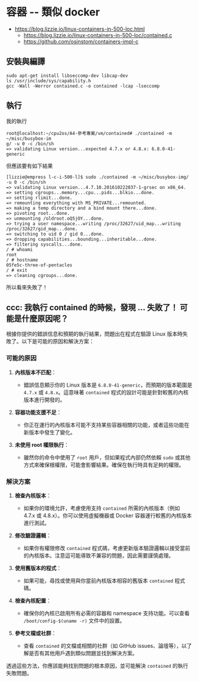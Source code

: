 # 容器 -- 類似 docker

* https://blog.lizzie.io/linux-containers-in-500-loc.html
    * https://blog.lizzie.io/linux-containers-in-500-loc/contained.c
    * https://github.com/osinstom/containers-impl-c

## 安裝與編譯

```
sudo apt-get install libseccomp-dev libcap-dev
ls /usr/include/sys/capability.h
gcc -Wall -Werror contained.c -o contained -lcap -lseccomp
```

## 執行

我的執行

```
root@localhost:~/cpu2os/A4-參考專案/vm/contained# ./contained -m ~/misc/busybox-im
g/ -u 0 -c /bin/sh
=> validating Linux version...expected 4.7.x or 4.8.x: 6.8.0-41-generic
```

但應該要有如下結果

```
[lizzie@empress l-c-i-500-l]$ sudo ./contained -m ~/misc/busybox-img/ -u 0 -c /bin/sh
=> validating Linux version...4.7.10.201610222037-1-grsec on x86_64.
=> setting cgroups...memory...cpu...pids...blkio...done.
=> setting rlimit...done.
=> remounting everything with MS_PRIVATE...remounted.
=> making a temp directory and a bind mount there...done.
=> pivoting root...done.
=> unmounting /oldroot.oQ5jOY...done.
=> trying a user namespace...writing /proc/32627/uid_map...writing /proc/32627/gid_map...done.
=> switching to uid 0 / gid 0...done.
=> dropping capabilities...bounding...inheritable...done.
=> filtering syscalls...done.
/ # whoami
root
/ # hostname
05fe5c-three-of-pentacles
/ # exit
=> cleaning cgroups...done.
```

所以看來失敗了！

## ccc: 我執行 contained 的時候，發現 ... 失敗了！ 可能是什麼原因呢？

根據你提供的錯誤信息和預期的執行結果，問題出在程式在驗證 Linux 版本時失敗了。以下是可能的原因和解決方案：

### 可能的原因

1. **內核版本不匹配**：
   - 錯誤信息顯示你的 Linux 版本是 `6.8.0-41-generic`，而預期的版本範圍是 `4.7.x` 或 `4.8.x`。這意味著 `contained` 程式的設計可能是針對較舊的內核版本進行開發的。

2. **容器功能支援不足**：
   - 你正在運行的內核版本可能不支持某些容器相關的功能，或者這些功能在新版本中發生了變化。

3. **未使用 root 權限執行**：
   - 雖然你的命令中使用了 `root` 用戶，但如果程式內部仍然依賴 `sudo` 或其他方式來確保根權限，可能會影響結果。確保在執行時具有足夠的權限。

### 解決方案

1. **檢查內核版本**：
   - 如果你的環境允許，考慮使用支持 `contained` 所需的內核版本（例如 4.7.x 或 4.8.x）。你可以使用虛擬機器或 Docker 容器運行較舊的內核版本進行測試。

2. **修改驗證邏輯**：
   - 如果你有權限修改 `contained` 程式碼，考慮更新版本驗證邏輯以接受當前的內核版本。注意這可能導致不兼容的問題，因此需要謹慎處理。

3. **使用舊版本的程式**：
   - 如果可能，尋找或使用與你當前內核版本相容的舊版本 `contained` 程式碼。

4. **檢查內核配置**：
   - 確保你的內核已啟用所有必需的容器和 namespace 支持功能。可以查看 `/boot/config-$(uname -r)` 文件中的設置。

5. **參考文檔或社群**：
   - 查看 `contained` 的文檔或相關的社群（如 GitHub issues、論壇等），以了解是否有其他用戶遇到類似問題並找到解決方案。

透過這些方法，你應該能夠找到問題的根本原因，並可能解決 `contained` 的執行失敗問題。